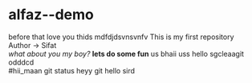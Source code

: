 # alfaz--demo
before that love you
thids mdfdjdsvnsvnfv
This is my first repository
<br>
Author -> Sifat
<br>
<i>what about you my boy? </i>
<b>lets do some fun</b>
us bhaii uss
hello sgcleaagit odddcd
\
#hii_maan
git status
heyy
git
hello sird
